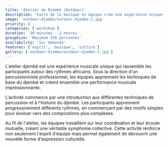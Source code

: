 ```yaml
---
title: 'Atelier de Djembé (Outdoor)'
description: 'Faire de la musique en équipe crée une expérience unique et génère un sentiment de groupe positif.'
image: 'outdoor-djembe/outdoor-djembe-1.jpg'
priority: 8
categories: ['workshop']
duration: '30 minutes - 2 heures'
groupSize: 'Maximum 250 personnes'
availability: 'Sur demande'
features: ['esprit', 'musique', 'culture']
gallery: ['outdoor-djembe/outdoor-djembe-2.jpg']
---
```


L'atelier djembé est une expérience musicale unique qui rassemble les participants autour des rythmes africains. Sous la direction d'un percussionniste professionnel, les équipes apprennent les techniques de base du djembé et créent ensemble une performance musicale impressionnante.

L'activité commence par une introduction aux différentes techniques de percussion et à l'histoire du djembé. Les participants apprennent progressivement différents rythmes, en commençant par des motifs simples pour évoluer vers des compositions plus complexes.

Au fil de l'atelier, les équipes travaillent sur leur coordination et leur écoute mutuelle, créant une véritable symphonie collective. Cette activité renforce non seulement l'esprit d'équipe mais permet également de découvrir une nouvelle forme d'expression culturelle.
